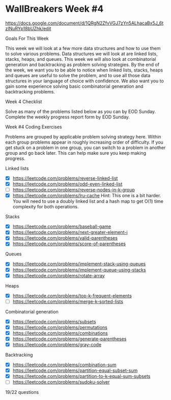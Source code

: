 # WallBreakers Week #4

https://docs.google.com/document/d/1QRgN2ZfvVGJ7zYn5ALhacaBx5J_6tzINuRYp18bUZhk/edit

Goals For This Week

This week we will look at a few more data structures and how to use them to solve various problems. Data structures we will look at are linked lists, stacks, heaps, and queues. This week we will also look at combinatorial generation and backtracking as problem solving strategies. By the end of the week, we want you to be able to notice when linked lists, stacks, heaps and queues are useful to solve the problem, and to use all those data structures in your language of choice with confidence. We also want you to gain some experience solving basic combinatorial generation and backtracking problems.

Week 4 Checklist

Solve as many of the problems listed below as you can by EOD Sunday.
Complete the weekly progress report form by EOD Sunday.

Week #4 Coding Exercises

Problems are grouped by applicable problem solving strategy here. Within each group problems appear in roughly increasing order of difficulty. If you get stuck on a problem in one group, you can switch to a problem in another group and go back later. This can help make sure you keep making progress.

Linked lists
- [X] https://leetcode.com/problems/reverse-linked-list
- [X] https://leetcode.com/problems/odd-even-linked-list
- [ ] https://leetcode.com/problems/reverse-nodes-in-k-group
- [X] https://leetcode.com/problems/lru-cache
Hint: This one is a bit harder. You will need to use a doubly linked list and a hash map to get O(1) time complexity for both operations.

Stacks
- [X] https://leetcode.com/problems/baseball-game
- [X] https://leetcode.com/problems/next-greater-element-i
- [X] https://leetcode.com/problems/valid-parentheses
- [X] https://leetcode.com/problems/score-of-parentheses

Queues
- [X] https://leetcode.com/problems/implement-stack-using-queues
- [X] https://leetcode.com/problems/implement-queue-using-stacks
- [X] https://leetcode.com/problems/rotate-array

Heaps
- [X] https://leetcode.com/problems/top-k-frequent-elements
- [ ] https://leetcode.com/problems/merge-k-sorted-lists

Combinatorial generation
- [X] https://leetcode.com/problems/subsets
- [X] https://leetcode.com/problems/permutations
- [X] https://leetcode.com/problems/combinations
- [X] https://leetcode.com/problems/generate-parentheses
- [X] https://leetcode.com/problems/gray-code

Backtracking
- [X] https://leetcode.com/problems/combination-sum
- [X] https://leetcode.com/problems/partition-equal-subset-sum
- [X] https://leetcode.com/problems/partition-to-k-equal-sum-subsets
- [ ] https://leetcode.com/problems/sudoku-solver

19/22 questions